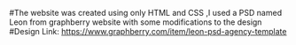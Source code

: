 #The website was created using only HTML and CSS ,I used a PSD named Leon from graphberry website with some modifications to the design
#Design Link:
https://www.graphberry.com/item/leon-psd-agency-template
